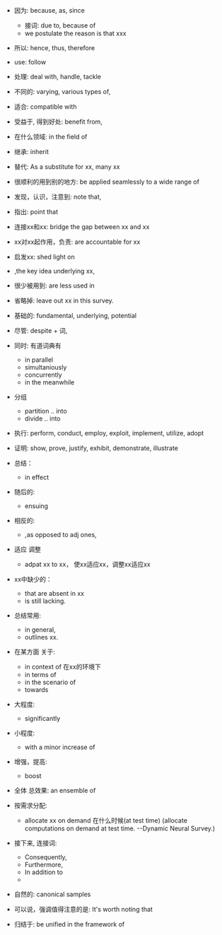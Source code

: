 - 因为: because, as, since
  - 接词: due to, because of 
  - we postulate the reason is that xxx
- 所以: hence, thus, therefore
- use: follow
- 处理: deal with, handle, tackle
- 不同的: varying, various types of, 
- 适合: compatible with 
- 受益于, 得到好处: benefit from,
- 在什么领域: in the field of 
- 继承: inherit
- 替代: As a substitute for xx, many xx
- 很顺利的用到别的地方: be applied seamlessly to a wide range of 
- 发现，认识，注意到: note that, 
- 指出: point that
- 连接xx和xx: bridge the gap between xx and xx
- xx对xx起作用，负责: are accountable for xx
- 启发xx: shed light on
- ,the key idea underlying xx,
- 很少被用到: are less used in 
- 省略掉: leave out xx in this survey.
- 基础的: fundamental, underlying, potential

- 尽管: despite + 词, 

- 同时: 有道词典有
   - in parallel
   - simultaniously
   - concurrently
   - in the meanwhile
 
- 分组
   - partition .. into
   - divide .. into
 
- 执行: perform, conduct, employ, exploit, implement, utilize, adopt
- 证明: show, prove, justify, exhibit, demonstrate, illustrate
    
- 总结：
    - in effect

- 随后的:
    - ensuing
- 相反的:
    - ,as opposed to adj ones, 
- 适应 调整
    - adpat xx to xx， 使xx适应xx，调整xx适应xx
- xx中缺少的：
    - that are absent in xx
    - is still lacking.

- 总结常用: 
    - in general, 
    - outlines xx.

- 在某方面 关于:
    - in context of 在xx的环境下
    - in terms of 
    - in the scenario of 
    - towards
- 大程度:
    - significantly

- 小程度:
    - with a minor increase of 

- 增强，提高:
    - boost
- 全体 总效果:
    an ensemble of 

- 按需求分配:
    - allocate xx on demand 在什么时候(at test time) (allocate computations on demand at test time. --Dynamic Neural Survey.)

- 接下来, 连接词:
    - Consequently, 
    - Furthermore, 
    - In addition to
    - 
- 自然的: canonical samples

- 可以说，强调值得注意的是: It's worth noting that 
- 归结于: be unified in the framework of 


